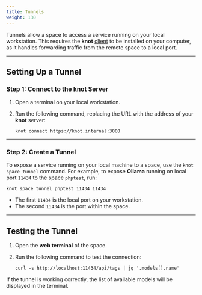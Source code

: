 ```yaml
---
title: Tunnels
weight: 130
---
```


Tunnels allow a space to access a service running on your local workstation. This requires the **knot** [client](/docs/quick-start/client/) to be installed on your computer, as it handles forwarding traffic from the remote space to a local port.

---

## Setting Up a Tunnel

### Step 1: Connect to the **knot** Server

1. Open a terminal on your local workstation.
2. Run the following command, replacing the URL with the address of your **knot** server:

   ```shell
   knot connect https://knot.internal:3000
   ```

---

### Step 2: Create a Tunnel

To expose a service running on your local machine to a space, use the `knot space tunnel` command. For example, to expose **Ollama** running on local port `11434` to the space `phptest`, run:

```shell
knot space tunnel phptest 11434 11434
```

- The first `11434` is the local port on your workstation.
- The second `11434` is the port within the space.

---

## Testing the Tunnel

1. Open the **web terminal** of the space.
2. Run the following command to test the connection:

   ```shell
   curl -s http://localhost:11434/api/tags | jq '.models[].name'
   ```

If the tunnel is working correctly, the list of available models will be displayed in the terminal.
